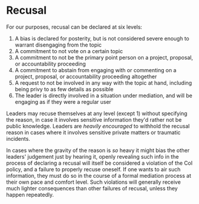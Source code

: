 # Recusal

For our purposes, recusal can be declared at six levels:
1. A bias is declared for posterity, but is not considered severe enough to warrant disengaging from the topic 
2. A commitment to not vote on a certain topic
3. A commitment to not be the primary point person on a project, proposal, or accountability proceeding
4. A commitment to abstain from engaging with or commenting on a project, proposal, or accountability proceeding altogether
5. A request to not be involved in any way with the topic at hand, including being privy to as few details as possible
6. The leader is directly involved in a situation under mediation, and will be engaging as if they were a regular user

Leaders may recuse themselves at any level (except 1) without specifying the reason, in case it involves sensitive information they'd rather not be public knowledge. Leaders are *heavily encouraged* to withhold the recusal reason in cases where it involves sensitive private matters or traumatic incidents. 

In cases where the gravity of the reason is *so* heavy it might bias the other leaders' judgement just by hearing it, openly revealing such info in the process of declaring a recusal will itself be considered a violation of the CoI policy, and a failure to properly recuse oneself. If one wants to air such information, they must do so in the course of a formal mediation process at their own pace and comfort level. Such violations will generally receive much lighter consequences than other failures of recusal, unless they happen repeatedly.

